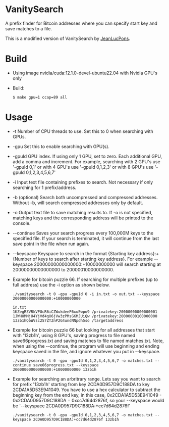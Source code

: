 # VanitySearch
A prefix finder for Bitcoin addresses where you can specify start key and save matches to a file.

This is a modified version of VanitySearch by [JeanLucPons](https://github.com/JeanLucPons/VanitySearch/).

# Build
- Using image nvidia/cuda:12.1.0-devel-ubuntu22.04 with Nvidia GPU's only

 - Build:
    ```
    $ make gpu=1 ccap=89 all
    ```

# Usage
- -t            Number of CPU threads to use. Set this to 0 when searching with GPUs.
- -gpu          Set this to enable searching with GPU(s).
- -gpuId        GPU index. If using only 1 GPU, set to zero. Each additional GPU, add a comma and increment. For example, searching with 2 GPU's use '-gpuId 0,1' or with 4 GPU's use '-gpuId 0,1,2,3' or with 8 GPU's use '-gpuId 0,1,2,3,4,5,6,7'
- -i            Input text file containing prefixes to search. Not necessary if only searching for 1 prefix/address.
- -b            (optional) Search both uncompressed and compressed addresses. Without -b, will search compressed addresses only by default.
- -o            Output text file to save matching results to. If -o is not specified, matching keys and the corresponding address will be printed to the console.
- --continue    Saves your search progress every 100,000M keys to the specified file. If your search is terminated, it will continue from the last save point in the file when run again.
- --keyspace    Keyspace to search in the format {Starting key address}:+{Number of keys to search after starting key address}. For example --keyspace 20000000000000000:+10000000000 will search starting at 20000000000000000 to 20000010000000000.

  
- Example for bitcoin puzzle 66. If searching for multiple prefixes (up to full address) use the -i option as shown below.
    ```
    ./vanitysearch -t 0 -gpu -gpuId 0 -i in.txt -o out.txt --keyspace 20000000000000000:+10000000000
    ```

    ```
    in.txt
    1KZegRZVRkVPUcR6iCZWukdeeP6xuEwpo9 /privatekey:20000000000000001
    1JWHHMMjU4YjVd4gU6jVw3zPMsGKMJUiQw /privatekey:20000000100000000
    13zb1hQbWVsc2S7ZTZnP2G4undNNpdh5so /targetaddress
    ```

    
- Example for bitcoin puzzle 66 but looking for all addresses that start with '13zb1h', using 8 GPU's, saving progress to file named save66progress.txt and saving matches to file named matches.txt. Note, when using the --continue, the program will use beginning and ending keyspace saved in the file, and ignore whatever you put in --keyspace.
    ```
    ./vanitysearch -t 0 -gpu -gpuId 0,1,2,3,4,5,6,7 -o matches.txt --continue save66progress.txt --keyspace 20000000000000000:+10000000000 13zb1h
    ```

- Example for searching an arbritrary range. Lets say you want to search for prefix '13zb1h' starting from key 2CDA0D957D9C188DA to key 2CDA1A5D53E941049. You have to use a hex calculator to subtract the beginning key from the end key, in this case, 0x2CDA1A5D53E941049 - 0x2CDA0D957D9C188DA = 0xcc7d64d2876f, so your --keyspace would be '--keyspace 2CDA0D957D9C188DA:+cc7d64d2876f'
    ```
    ./vanitysearch -t 0 -gpu -gpuId 0,1,2,3,4,5,6,7 -o matches.txt --keyspace 2CDA0D957D9C188DA:+cc7d64d2876f 13zb1h
    ```
